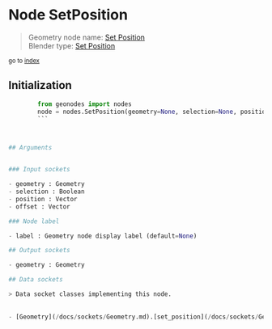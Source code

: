 
# Node SetPosition

> Geometry node name: [Set Position](https://docs.blender.org/manual/en/latest/modeling/geometry_nodes/geometry/set_position.html)<br>
  Blender type: [Set Position](https://docs.blender.org/api/current/bpy.types.GeometryNodeSetPosition.html)
  
<sub>go to [index](/docs/index.md)</sub>

## Initialization

```python
        from geonodes import nodes
        node = nodes.SetPosition(geometry=None, selection=None, position=None, offset=None, label=None)
        ```



## Arguments


### Input sockets

- geometry : Geometry
- selection : Boolean
- position : Vector
- offset : Vector

### Node label

- label : Geometry node display label (default=None)

## Output sockets

- geometry : Geometry

## Data sockets

> Data socket classes implementing this node.
  
  
- [Geometry](/docs/sockets/Geometry.md).[set_position](/docs/sockets/Geometry.md#set_position) : Method
  
